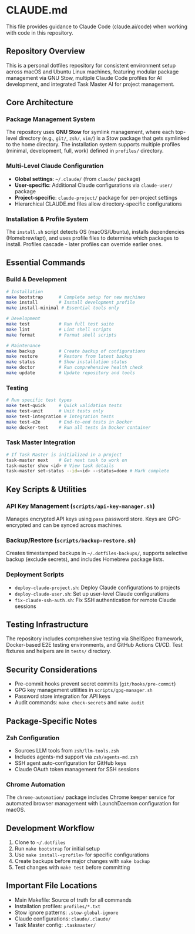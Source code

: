 # CLAUDE.md

This file provides guidance to Claude Code (claude.ai/code) when working with code in this repository.

## Repository Overview

This is a personal dotfiles repository for consistent environment setup across macOS and Ubuntu Linux machines, featuring modular package management via GNU Stow, multiple Claude Code profiles for AI development, and integrated Task Master AI for project management.

## Core Architecture

### Package Management System
The repository uses **GNU Stow** for symlink management, where each top-level directory (e.g., `git/`, `zsh/`, `vim/`) is a Stow package that gets symlinked to the home directory. The installation system supports multiple profiles (minimal, development, full, work) defined in `profiles/` directory.

### Multi-Level Claude Configuration
- **Global settings**: `~/.claude/` (from `claude/` package)
- **User-specific**: Additional Claude configurations via `claude-user/` package
- **Project-specific**: `claude-project/` package for per-project settings
- Hierarchical CLAUDE.md files allow directory-specific configurations

### Installation & Profile System
The `install.sh` script detects OS (macOS/Ubuntu), installs dependencies (Homebrew/apt), and uses profile files to determine which packages to install. Profiles cascade - later profiles can override earlier ones.

## Essential Commands

### Build & Development
```bash
# Installation
make bootstrap      # Complete setup for new machines
make install        # Install development profile
make install-minimal # Essential tools only

# Development
make test           # Run full test suite
make lint           # Lint shell scripts
make format         # Format shell scripts

# Maintenance
make backup         # Create backup of configurations
make restore        # Restore from latest backup
make status         # Show installation status
make doctor         # Run comprehensive health check
make update         # Update repository and tools
```

### Testing
```bash
# Run specific test types
make test-quick     # Quick validation tests
make test-unit      # Unit tests only
make test-integration # Integration tests
make test-e2e       # End-to-end tests in Docker
make docker-test    # Run all tests in Docker container
```

### Task Master Integration
```bash
# If Task Master is initialized in a project
task-master next    # Get next task to work on
task-master show <id> # View task details
task-master set-status --id=<id> --status=done # Mark complete
```

## Key Scripts & Utilities

### API Key Management (`scripts/api-key-manager.sh`)
Manages encrypted API keys using `pass` password store. Keys are GPG-encrypted and can be synced across machines.

### Backup/Restore (`scripts/backup-restore.sh`)
Creates timestamped backups in `~/.dotfiles-backups/`, supports selective backup (exclude secrets), and includes Homebrew package lists.

### Deployment Scripts
- `deploy-claude-project.sh`: Deploy Claude configurations to projects
- `deploy-claude-user.sh`: Set up user-level Claude configurations
- `fix-claude-ssh-auth.sh`: Fix SSH authentication for remote Claude sessions

## Testing Infrastructure

The repository includes comprehensive testing via ShellSpec framework, Docker-based E2E testing environments, and GitHub Actions CI/CD. Test fixtures and helpers are in `tests/` directory.

## Security Considerations

- Pre-commit hooks prevent secret commits (`git/hooks/pre-commit`)
- GPG key management utilities in `scripts/gpg-manager.sh`
- Password store integration for API keys
- Audit commands: `make check-secrets` and `make audit`

## Package-Specific Notes

### Zsh Configuration
- Sources LLM tools from `zsh/llm-tools.zsh`
- Includes agents-md support via `zsh/agents-md.zsh`
- SSH agent auto-configuration for GitHub keys
- Claude OAuth token management for SSH sessions

### Chrome Automation
The `chrome-automation/` package includes Chrome keeper service for automated browser management with LaunchDaemon configuration for macOS.

## Development Workflow

1. Clone to `~/.dotfiles`
2. Run `make bootstrap` for initial setup
3. Use `make install-<profile>` for specific configurations
4. Create backups before major changes with `make backup`
5. Test changes with `make test` before committing

## Important File Locations

- Main Makefile: Source of truth for all commands
- Installation profiles: `profiles/*.txt`
- Stow ignore patterns: `.stow-global-ignore`
- Claude configurations: `claude/.claude/`
- Task Master config: `.taskmaster/`